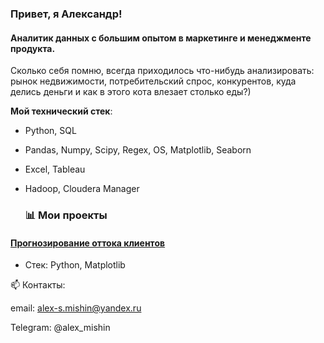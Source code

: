 ### Привет, я Александр!
#### Аналитик данных с большим опытом в маркетинге и менеджменте продукта.
Сколько себя помню, всегда приходилось что-нибудь анализировать: рынок недвижимости, потребительский спрос, конкурентов, куда делись деньги и как в этого кота влезает столько еды?)

**Мой технический стек**:
- Python, SQL
- Pandas, Numpy, Scipy, Regex, OS, Matplotlib, Seaborn
- Excel, Tableau
- Hadoop, Cloudera Manager
  


  ### 📊 Мои проекты

####  [Прогнозирование оттока клиентов](https://github.com/garcettix/project_15_bank_churn)
- Стек: Python, Matplotlib



📫 Контакты:

email: alex-s.mishin@yandex.ru

Telegram: @alex_mishin



<!--
**garcettix/garcettix** is a ✨ _special_ ✨ repository because its `README.md` (this file) appears on your GitHub profile.

Here are some ideas to get you started:

- 🔭 I’m currently working on ...
- 🌱 I’m currently learning ...
- 👯 I’m looking to collaborate on ...
- 🤔 I’m looking for help with ...
- 💬 Ask me about ...
- 📫 How to reach me: ...
- 😄 Pronouns: ...
- ⚡ Fun fact: ...
-->
